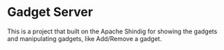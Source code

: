 Gadget Server
=============

This is a project that built on the Apache Shindig for showing the gadgets and manipulating gadgets, like Add/Remove a gadget.
